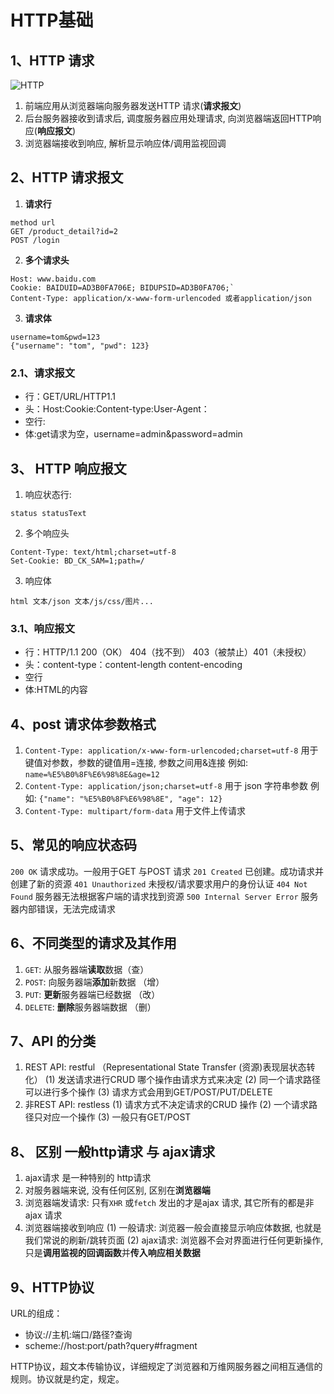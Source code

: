 # HTTP基础

## 1、HTTP 请求

![HTTP](https://gitee.com/scripthqs/assets/raw/master/ajax/HTTP.png)

1. 前端应用从浏览器端向服务器发送HTTP 请求(**请求报文**)
2. 后台服务器接收到请求后, 调度服务器应用处理请求, 向浏览器端返回HTTP响应(**响应报文**)
3. 浏览器端接收到响应, 解析显示响应体/调用监视回调

## 2、HTTP 请求报文

1. **请求行**

```
method url
GET /product_detail?id=2
POST /login
```

2. **多个请求头**

```
Host: www.baidu.com
Cookie: BAIDUID=AD3B0FA706E; BIDUPSID=AD3B0FA706;`
Content-Type: application/x-www-form-urlencoded 或者application/json
```

3. **请求体**

```
username=tom&pwd=123
{"username": "tom", "pwd": 123}
```

### 2.1、请求报文

- 行：GET/URL/HTTP1.1
- 头：Host:Cookie:Content-type:User-Agent：
- 空行:
- 体:get请求为空，username=admin&password=admin

## 3、 HTTP 响应报文

1. 响应状态行:

```
status statusText
```

2. 多个响应头

```
Content-Type: text/html;charset=utf-8
Set-Cookie: BD_CK_SAM=1;path=/
```

3. 响应体

```
html 文本/json 文本/js/css/图片...
```

### 3.1、响应报文

- 行：HTTP/1.1  200（OK） 404（找不到） 403（被禁止）401（未授权）
- 头：content-type：content-length content-encoding
- 空行
- 体:HTML的内容

## 4、post 请求体参数格式

1. `Content-Type: application/x-www-form-urlencoded;charset=utf-8`
   用于键值对参数，参数的键值用=连接, 参数之间用&连接
   例如: `name=%E5%B0%8F%E6%98%8E&age=12`
2. `Content-Type: application/json;charset=utf-8`
   用于 json 字符串参数
   例如: `{"name": "%E5%B0%8F%E6%98%8E", "age": 12}`
3. `Content-Type: multipart/form-data`
   用于文件上传请求



## 5、常见的响应状态码

`200 OK` 请求成功。一般用于GET 与POST 请求
`201 Created` 已创建。成功请求并创建了新的资源
`401 Unauthorized` 未授权/请求要求用户的身份认证
`404 Not Found` 服务器无法根据客户端的请求找到资源
`500 Internal Server Error` 服务器内部错误，无法完成请求

## 6、不同类型的请求及其作用

1. `GET`: 从服务器端**读取**数据（查）
2. `POST`: 向服务器端**添加**新数据 （增）
3. `PUT`: **更新**服务器端已经数据 （改）
4. `DELETE`: **删除**服务器端数据 （删）

## 7、API 的分类

1. REST API: restful （Representational State Transfer (资源)表现层状态转化）
   (1) 发送请求进行CRUD 哪个操作由请求方式来决定
   (2) 同一个请求路径可以进行多个操作
   (3) 请求方式会用到GET/POST/PUT/DELETE
2. 非REST API: restless
   (1) 请求方式不决定请求的CRUD 操作
   (2) 一个请求路径只对应一个操作
   (3) 一般只有GET/POST

## 8、 区别 一般http请求 与 ajax请求

1. ajax请求 是一种特别的 http请求
2. 对服务器端来说, 没有任何区别, 区别在**浏览器端**
3. 浏览器端发请求: 只有`XHR` 或`fetch` 发出的才是ajax 请求, 其它所有的都是非ajax 请求
4. 浏览器端接收到响应
   (1) 一般请求: 浏览器一般会直接显示响应体数据, 也就是我们常说的刷新/跳转页面
   (2) ajax请求: 浏览器不会对界面进行任何更新操作, 只是**调用监视的回调函数**并**传入响应相关数据**

## 9、HTTP协议

URL的组成：

- 协议://主机:端口/路径?查询
- scheme://host:port/path?query#fragment

HTTP协议，超文本传输协议，详细规定了浏览器和万维网服务器之间相互通信的规则。协议就是约定，规定。

